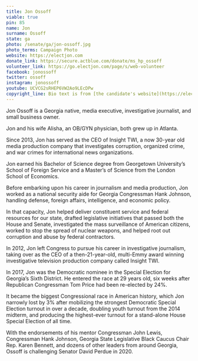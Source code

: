 ```yaml
---
title: Jon Ossoff
viable: true
pin: 85
name: Jon
surname: Ossoff
state: ga
photo: /senate/ga/jon-ossoff.jpg
photo_terms: Campaign Photo
website: https://electjon.com
donate_link: https://secure.actblue.com/donate/ms_hp_ossoff
volunteer_link: https://go.electjon.com/page/s/web-volunteer
facebook: jonossoff
twitter: ossoff
instagram: jonossoff
youtube: UCVCG2sRHEP6VW2Ao9LEcDPw
copyright_line: Bio text is from [the candidate's website](https://electjon.com/bio/) and may be &copy; Jon Ossoff for Iowa.
---
```

Jon Ossoff is a Georgia native, media executive, investigative journalist, and small business owner.

Jon and his wife Alisha, an OB/GYN physician, both grew up in Atlanta.

Since 2013, Jon has served as the CEO of Insight TWI, a now 30-year old media production company that investigates corruption, organized crime, and war crimes for international news organizations.

Jon earned his Bachelor of Science degree from Georgetown University’s School of Foreign Service and a Master’s of Science from the London School of Economics.

Before embarking upon his career in journalism and media production, Jon worked as a national security aide for Georgia Congressman Hank Johnson, handling defense, foreign affairs, intelligence, and economic policy.

In that capacity, Jon helped deliver constituent service and federal resources for our state, drafted legislative initiatives that passed both the House and Senate, investigated the mass surveillance of American citizens, worked to stop the spread of nuclear weapons, and helped root out corruption and abuse by federal contractors.

In 2012, Jon left Congress to pursue his career in investigative journalism, taking over as the CEO of a then-21-year-old, multi-Emmy award winning investigative television production company called Insight TWI.

In 2017, Jon was the Democratic nominee in the Special Election for Georgia’s Sixth District. He entered the race at 29 years old, six weeks after Republican Congressman Tom Price had been re-elected by 24%.

It became the biggest Congressional race in American history, which Jon narrowly lost by 3% after mobilizing the strongest Democratic Special Election turnout in over a decade, doubling youth turnout from the 2014 midterm, and producing the highest-ever turnout for a stand-alone House Special Election of all time.

With the endorsements of his mentor Congressman John Lewis, Congressman Hank Johnson, Georgia State Legislative Black Caucus Chair Rep. Karen Bennett, and dozens of other leaders from around Georgia, Ossoff is challenging Senator David Perdue in 2020.
